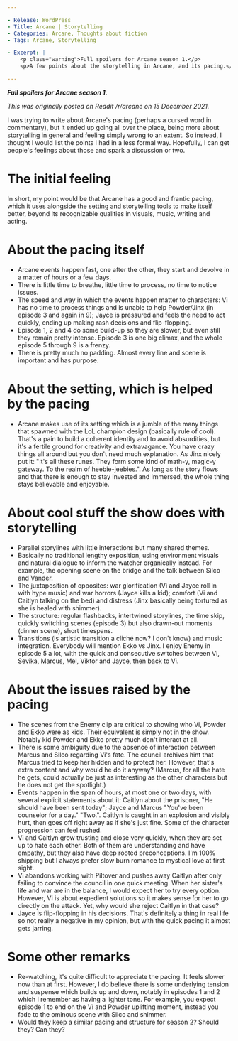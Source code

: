 ```yaml
---

- Release: WordPress
- Title: Arcane | Storytelling
- Categories: Arcane, Thoughts about fiction
- Tags: Arcane, Storytelling

- Excerpt: |
    <p class="warning">Full spoilers for Arcane season 1.</p>
    <p>A few points about the storytelling in Arcane, and its pacing.</p>

---
```


***Full spoilers for Arcane season 1.***

*This was originally posted on Reddit /r/arcane on 15 December 2021.*


I was trying to write about Arcane's pacing (perhaps a cursed word in commentary), but it ended up going all over the place, being more about storytelling in general and feeling simply wrong to an extent. So instead, I thought I would list the points I had in a less formal way. Hopefully, I can get people's feelings about those and spark a discussion or two.


# The initial feeling

In short, my point would be that Arcane has a good and frantic pacing, which it uses alongside the setting and storytelling tools to make itself better, beyond its recognizable qualities in visuals, music, writing and acting.


# About the pacing itself

- Arcane events happen fast, one after the other, they start and devolve in a matter of hours or a few days.
- There is little time to breathe, little time to process, no time to notice issues.
- The speed and way in which the events happen matter to characters: Vi has no time to process things and is unable to help Powder/Jinx (in episode 3 and again in 9); Jayce is pressured and feels the need to act quickly, ending up making rash decisions and flip-flopping.
- Episode 1, 2 and 4 do some build-up so they are slower, but even still they remain pretty intense. Episode 3 is one big climax, and the whole episode 5 through 9 is a frenzy.
- There is pretty much no padding. Almost every line and scene is important and has purpose.


# About the setting, which is helped by the pacing

- Arcane makes use of its setting which is a jumble of the many things that spawned with the LoL champion design (basically rule of cool). That's a pain to build a coherent identity and to avoid absurdities, but it's a fertile ground for creativity and extravagance. You have crazy things all around but you don't need much explanation. As Jinx nicely put it: "It's all these runes. They form some kind of math-y, magic-y gateway. To the realm of heebie-jeebies.". As long as the story flows and that there is enough to stay invested and immersed, the whole thing stays believable and enjoyable.


# About cool stuff the show does with storytelling

- Parallel storylines with little interactions but many shared themes.
- Basically no traditional lengthy exposition, using environment visuals and natural dialogue to inform the watcher organically instead. For example, the opening scene on the bridge and the talk between Silco and Vander.
- The juxtaposition of opposites: war glorification (Vi and Jayce roll in with hype music) and war horrors (Jayce kills a kid); comfort (Vi and Caitlyn talking on the bed) and distress (Jinx basically being tortured as she is healed with shimmer).
- The structure: regular flashbacks, intertwined storylines, the time skip, quickly switching scenes (episode 3) but also drawn-out moments (dinner scene), short timespans.
- Transitions (is artistic transition a cliché now? I don't know) and music integration. Everybody will mention Ekko vs Jinx. I enjoy Enemy in episode 5 a lot, with the quick and consecutive switches between Vi, Sevika, Marcus, Mel, Viktor and Jayce, then back to Vi.


# About the issues raised by the pacing

- The scenes from the Enemy clip are critical to showing who Vi, Powder and Ekko were as kids. Their equivalent is simply not in the show. Notably kid Powder and Ekko pretty much don't interact at all.
- There is some ambiguity due to the absence of interaction between Marcus and Silco regarding Vi's fate. The council archives hint that Marcus tried to keep her hidden and to protect her. However, that's extra content and why would he do it anyway? (Marcus, for all the hate he gets, could actually be just as interesting as the other characters but he does not get the spotlight.)
- Events happen in the span of hours, at most one or two days, with several explicit statements about it: Caitlyn about the prisoner, "He should have been sent today"; Jayce and Marcus "You've been counselor for a day." "Two.". Caitlyn is caught in an explosion and visibly hurt, then goes off right away as if she's just fine. Some of the character progression can feel rushed.
- Vi and Caitlyn grow trusting and close very quickly, when they are set up to hate each other. Both of them are understanding and have empathy, but they also have deep rooted preconceptions. I'm 100% shipping but I always prefer slow burn romance to mystical love at first sight.
- Vi abandons working with Piltover and pushes away Caitlyn after only failing to convince the council in one quick meeting. When her sister's life and war are in the balance, I would expect her to try every option. However, Vi is about expedient solutions so it makes sense for her to go directly on the attack. Yet, why would she reject Caitlyn in that case?
- Jayce is flip-flopping in his decisions. That's definitely a thing in real life so not really a negative in my opinion, but with the quick pacing it almost gets jarring.


# Some other remarks

- Re-watching, it's quite difficult to appreciate the pacing. It feels slower now than at first. However, I do believe there is some underlying tension and suspense which builds up and down, notably in episodes 1 and 2 which I remember as having a lighter tone. For example, you expect episode 1 to end on the Vi and Powder uplifting moment, instead you fade to the ominous scene with Silco and shimmer.
- Would they keep a similar pacing and structure for season 2? Should they? Can they?
